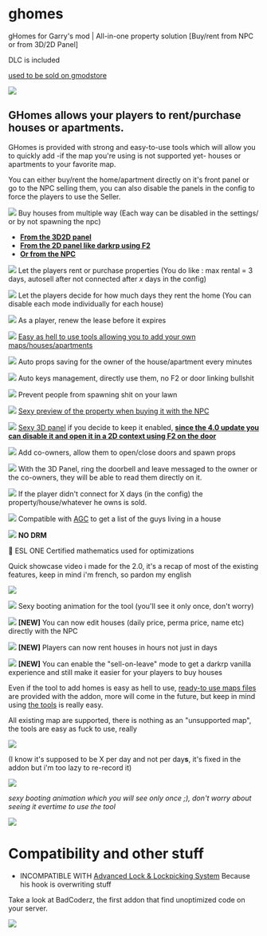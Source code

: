 # ghomes
gHomes for Garry's mod | All-in-one property solution [Buy/rent from NPC or from 3D/2D Panel]

DLC is included

[used to be sold on gmodstore](https://www.gmodstore.com/market/view/4858)

![](https://i.imgur.com/nuy5vTn.png)


## GHomes allows your players to rent/purchase houses or apartments.

GHomes is provided with strong and easy-to-use tools which will allow you to quickly add -if the map you're using is not supported yet- houses or apartments to your favorite map.

You can either buy/rent the home/apartment directly on it's front panel or go to the NPC selling them, you can also disable the panels in the config to force the players to use the Seller.

![](https://i.imgur.com/gyO07pu.png) Buy houses from multiple way (Each way can be disabled in the settings/ or by not spawning the npc)

*   [**From the 3D2D panel**](https://i.imgur.com/YbCrFH2.gifv)
*   [**From the 2D panel like darkrp using F2**](https://youtu.be/BvZJrLRlv8c)
*   [**Or from the NPC**](https://i.imgur.com/CKlQ9zs.gif)

![](https://i.imgur.com/gyO07pu.png) Let the players rent or purchase properties (You do like : max rental = 3 days, autosell after not connected after _x_ days in the config)

![](https://i.imgur.com/gyO07pu.png) Let the players decide for how much days they rent the home (You can disable each mode individually for each house)

![](https://i.imgur.com/gyO07pu.png) As a player, renew the lease before it expires

![](https://i.imgur.com/gyO07pu.png) [Easy as hell to use tools allowing you to add your own maps/houses/apartments](https://youtu.be/oD2ZUGqk5_M)

![](https://i.imgur.com/gyO07pu.png) Auto props saving for the owner of the house/apartment every minutes

![](https://i.imgur.com/gyO07pu.png) Auto keys management, directly use them, no F2 or door linking bullshit

![](https://i.imgur.com/gyO07pu.png) Prevent people from spawning shit on your lawn

![](https://i.imgur.com/gyO07pu.png) [Sexy preview of the property when buying it with the NPC](https://i.imgur.com/CKlQ9zs.mp4)

![](https://i.imgur.com/gyO07pu.png) [Sexy 3D panel](https://i.imgur.com/W3Gzc55.gifv) if you decide to keep it enabled, [**since the 4.0 update you can disable it and open it in a 2D context using F2 on the door**](https://youtube.com/watch?v=BvZJrLRlv8c)

![](https://i.imgur.com/gyO07pu.png) Add co-owners, allow them to open/close doors and spawn props

![](https://i.imgur.com/gyO07pu.png) With the 3D Panel, ring the doorbell and leave messaged to the owner or the co-owners, they will be able to read them directly on it.

![](https://i.imgur.com/gyO07pu.png) If the player didn't connect for X days (in the config) the property/house/whatever he owns is sold.

![](https://i.imgur.com/gyO07pu.png) Compatible with [AGC](https://www.gmodstore.com/scripts/view/2828) to get a list of the guys living in a house

![](https://i.imgur.com/gyO07pu.png) **NO DRM**

💪 ESL ONE Certified mathematics used for optimizations

Quick showcase video i made for the 2.0, it's a recap of most of the existing features, keep in mind i'm french, so pardon my english

[![](https://i.imgur.com/mOlw5T8.jpg)](https://youtu.be/dEIbtReTolU)

![](https://i.imgur.com/gyO07pu.png) Sexy booting animation for the tool (you'll see it only once, don't worry)

![](https://i.imgur.com/gyO07pu.png) **[NEW]** You can now edit houses (daily price, perma price, name etc) directly with the NPC

![](https://i.imgur.com/gyO07pu.png) **[NEW]** Players can now rent houses in hours not just in days

![](https://i.imgur.com/gyO07pu.png) **[NEW]** You can enable the "sell-on-leave" mode to get a darkrp vanilla experience and still make it easier for your players to buy houses

Even if the tool to add homes is easy as hell to use, [ready-to use maps files](https://i.imgur.com/7YyTCFL.png) are provided with the addon, more will come in the future, but keep in mind using [the tools](https://youtu.be/oD2ZUGqk5_M) is really easy.

All existing map are supported, there is nothing as an "unsupported map", the tools are easy as fuck to use, really

![](https://i.imgur.com/CKlQ9zs.gif)

(I know it's supposed to be X per day and not per day**s**, it's fixed in the addon but i'm too lazy to re-record it)

![](https://i.imgur.com/YbCrFH2.gif)

_sexy booting animation which you will see only once ;), don't worry about seeing it evertime to use the tool_

![](https://i.imgur.com/DLdvCKa.gif)

# Compatibility and other stuff

*   INCOMPATIBLE WITH [Advanced Lock & Lockpicking System](https://www.gmodstore.com/scripts/view/1025) Because his hook is overwriting stuff

Take a look at BadCoderz, the first addon that find unoptimized code on your server.

[![](https://i.imgur.com/wq5F2hG.jpg)](https://www.gmodstore.com/market/view/6510)

